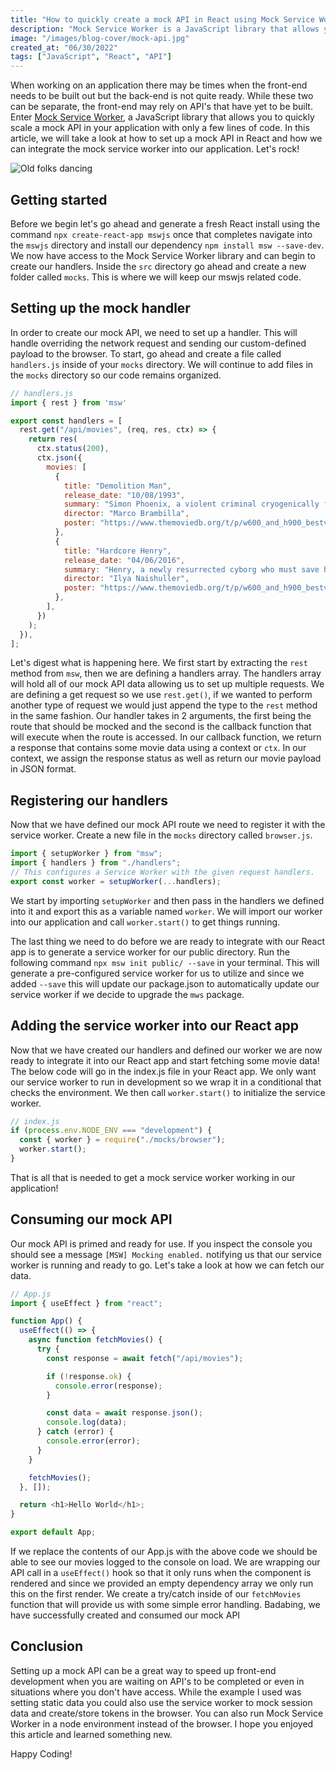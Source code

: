 ```yaml
---
title: "How to quickly create a mock API in React using Mock Service Worker"
description: "Mock Service Worker is a JavaScript library that allows you to quickly mock API's in your application. Let's take a look at how to implement a mock API in React."
image: "/images/blog-cover/mock-api.jpg"
created_at: "06/30/2022"
tags: ["JavaScript", "React", "API"]
---
```


When working on an application there may be times when the front-end needs to be built out but the back-end is not quite ready. While these two can be separate, the front-end may rely on API's that have yet to be built. Enter [Mock Service Worker](https://mswjs.io/), a JavaScript library that allows you to quickly scale a mock API in your application with only a few lines of code. In this article, we will take a look at how to set up a mock API in React and how we can integrate the mock service worker into our application. Let's rock!

![Old folks dancing](https://media4.giphy.com/media/3rgXBQIDHkFNniTNRu/giphy.webp?cid=ecf05e478bip2uu3xjjdjo2vuskqvyupa2hagfwj7spvcmxe&rid=giphy.webp&ct=g)

## Getting started

Before we begin let's go ahead and generate a fresh React install using the command `npx create-react-app mswjs` once that completes navigate into the `mswjs` directory and install our dependency `npm install msw --save-dev`. We now have access to the Mock Service Worker library and can begin to create our handlers. Inside the `src` directory go ahead and create a new folder called `mocks`. This is where we will keep our mswjs related code.

## Setting up the mock handler

In order to create our mock API, we need to set up a handler. This will handle overriding the network request and sending our custom-defined payload to the browser. To start, go ahead and create a file called `handlers.js` inside of your `mocks` directory. We will continue to add files in the `mocks` directory so our code remains organized.

```js
// handlers.js
import { rest } from 'msw'

export const handlers = [
  rest.get("/api/movies", (req, res, ctx) => {
    return res(
      ctx.status(200),
      ctx.json({
        movies: [
          {
            title: "Demolition Man",
            release_date: "10/08/1993",
            summary: "Simon Phoenix, a violent criminal cryogenically frozen in 1996, escapes during a parole hearing in 2032 in the utopia of San Angeles. Police are incapable of dealing with his violent ways and turn to his captor, who had also been cryogenically frozen after being wrongfully accused of killing 30 innocent people while apprehending Phoenix.",
            director: "Marco Brambilla",
            poster: "https://www.themoviedb.org/t/p/w600_and_h900_bestv2/yC3TFv0lw57PCzXS5xx527AJogo.jpg",
          },
          {
            title: "Hardcore Henry",
            release_date: "04/06/2016",
            summary: "Henry, a newly resurrected cyborg who must save his wife/creator from the clutches of a psychotic tyrant with telekinetic powers, AKAN, and his army of mercenaries. Fighting alongside Henry is Jimmy, who is Henry's only hope to make it through the day. Hardcore Henry takes place over the course of one day, in Moscow, Russia.",
            director: "Ilya Naishuller",
            poster: "https://www.themoviedb.org/t/p/w600_and_h900_bestv2/vmJMY8cbKs78F59OlTc8xkLf9Fj.jpg",
          },
        ],
      })
    );
  }),
];
```

Let's digest what is happening here. We first start by extracting the `rest` method from `msw`, then we are defining a handlers array. The handlers array will hold all of our mock API data allowing us to set up multiple requests. We are defining a get request so we use `rest.get()`, if we wanted to perform another type of request we would just append the type to the `rest` method in the same fashion. Our handler takes in 2 arguments, the first being the route that should be mocked and the second is the callback function that will execute when the route is accessed. In our callback function, we return a response that contains some movie data using a context or `ctx`. In our context, we assign the response status as well as return our movie payload in JSON format.

## Registering our handlers

Now that we have defined our mock API route we need to register it with the service worker. Create a new file in the `mocks` directory called `browser.js`.

```js
import { setupWorker } from "msw";
import { handlers } from "./handlers";
// This configures a Service Worker with the given request handlers.
export const worker = setupWorker(...handlers);
```

We start by importing `setupWorker` and then pass in the handlers we defined into it and export this as a variable named `worker`. We will import our worker into our application and call `worker.start()` to get things running.

The last thing we need to do before we are ready to integrate with our React app is to generate a service worker for our public directory. Run the following command `npx msw init public/ --save` in your terminal. This will generate a pre-configured service worker for us to utilize and since we added `--save` this will update our package.json to automatically update our service worker if we decide to upgrade the `mws` package. 

## Adding the service worker into our React app

Now that we have created our handlers and defined our worker we are now ready to integrate it into our React app and start fetching some movie data! The below code will go in the index.js file in your React app. We only want our service worker to run in development so we wrap it in a conditional that checks the environment. We then call `worker.start()` to initialize the service worker.

```js
// index.js
if (process.env.NODE_ENV === "development") {
  const { worker } = require("./mocks/browser");
  worker.start();
}
```
That is all that is needed to get a mock service worker working in our application!

## Consuming our mock API

Our mock API is primed and ready for use. If you inspect the console you should see a message `[MSW] Mocking enabled.` notifying us that our service worker is running and ready to go. Let's take a look at how we can fetch our data.

```js
// App.js
import { useEffect } from "react";

function App() {
  useEffect(() => {
    async function fetchMovies() {
      try {
        const response = await fetch("/api/movies");

        if (!response.ok) {
          console.error(response);
        }

        const data = await response.json();
        console.log(data);
      } catch (error) {
        console.error(error);
      }
    }

    fetchMovies();
  }, []);

  return <h1>Hello World</h1>;
}

export default App;
```

If we replace the contents of our App.js with the above code we should be able to see our movies logged to the console on load. We are wrapping our API call in a `useEffect()` hook so that it only runs when the component is rendered and since we provided an empty dependency array we only run this on the first render. We create a try/catch inside of our `fetchMovies` function that will provide us with some simple error handling. Badabing, we have successfully created and consumed our mock API

## Conclusion

Setting up a mock API can be a great way to speed up front-end development when you are waiting on API's to be completed or even in situations where you don't have access. While the example I used was setting static data you could also use the service worker to mock session data and create/store tokens in the browser. You can also run Mock Service Worker in a node environment instead of the browser. I hope you enjoyed this article and learned something new. 

Happy Coding!
